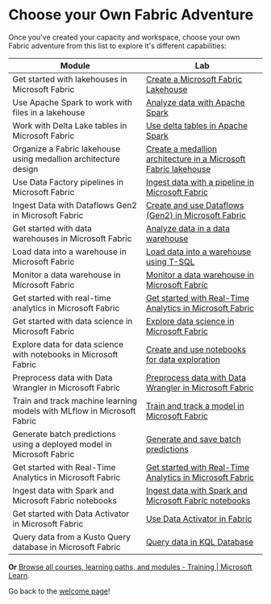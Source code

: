 # Choose your Own Fabric Adventure

Once you've created your capacity and workspace, choose your own Fabric adventure from this list to explore it's different capabilities:

| Module | Lab |
| ------ | ------ |
| Get started with lakehouses in Microsoft Fabric | [Create a Microsoft Fabric Lakehouse](https://microsoftlearning.github.io/mslearn-fabric/Instructions/Labs/01-lakehouse.html) |
| Use Apache Spark to work with files in a lakehouse | [Analyze data with Apache Spark](https://microsoftlearning.github.io/mslearn-fabric/Instructions/Labs/02-analyze-spark.html) |
| Work with Delta Lake tables in Microsoft Fabric | [Use delta tables in Apache Spark](https://microsoftlearning.github.io/mslearn-fabric/Instructions/Labs/03-delta-lake.html) |
| Organize a Fabric lakehouse using medallion architecture design | [Create a medallion architecture in a Microsoft Fabric lakehouse](https://microsoftlearning.github.io/mslearn-fabric/Instructions/Labs/03b-medallion-lakehouse.html) |
| Use Data Factory pipelines in Microsoft Fabric | [Ingest data with a pipeline in Microsoft Fabric](https://microsoftlearning.github.io/mslearn-fabric/Instructions/Labs/04-ingest-pipeline.html) |
| Ingest Data with Dataflows Gen2 in Microsoft Fabric | [Create and use Dataflows (Gen2) in Microsoft Fabric](https://microsoftlearning.github.io/mslearn-fabric/Instructions/Labs/05-dataflows-gen2.html) |
| Get started with data warehouses in Microsoft Fabric | [Analyze data in a data warehouse](https://microsoftlearning.github.io/mslearn-fabric/Instructions/Labs/06-data-warehouse.html) |
| Load data into a warehouse in Microsoft Fabric | [Load data into a warehouse using T-SQL](https://microsoftlearning.github.io/mslearn-fabric/Instructions/Labs/06a-data-warehouse-load.html) |
Monitor a data warehouse in Microsoft Fabric | [Monitor a data warehouse in Microsoft Fabric](https://microsoftlearning.github.io/mslearn-fabric/Instructions/Labs/06c-monitor-data-warehouse.html) |
| Get started with real-time analytics in Microsoft Fabric | [Get started with Real-Time Analytics in Microsoft Fabric](https://microsoftlearning.github.io/mslearn-fabric/Instructions/Labs/07-real-time-analytics.html) |
| Get started with data science in Microsoft Fabric | [Explore data science in Microsoft Fabric](https://microsoftlearning.github.io/mslearn-fabric/Instructions/Labs/08-data-science-get-started.html) |
| Explore data for data science with notebooks in Microsoft Fabric | [Create and use notebooks for data exploration](https://microsoftlearning.github.io/mslearn-fabric/Instructions/Labs/08a-data-science-explore-data.html) |
| Preprocess data with Data Wrangler in Microsoft Fabric | [Preprocess data with Data Wrangler in Microsoft Fabric](https://microsoftlearning.github.io/mslearn-fabric/Instructions/Labs/08b-data-science-preprocess-data-wrangler.html)|
| Train and track machine learning models with MLflow in Microsoft Fabric | [Train and track a model in Microsoft Fabric](https://microsoftlearning.github.io/mslearn-fabric/Instructions/Labs/08c-data-science-train.html) |
| Generate batch predictions using a deployed model in Microsoft Fabric | [Generate and save batch predictions](https://microsoftlearning.github.io/mslearn-fabric/Instructions/Labs/08d-data-science-batch.html) |
| Get started with Real-Time Analytics in Microsoft Fabric | [Get started with Real-Time Analytics in Microsoft Fabric](https://microsoftlearning.github.io/mslearn-fabric/Instructions/Labs/09-real-time-analytics-eventstream.html) |
| Ingest data with Spark and Microsoft Fabric notebooks | [Ingest data with Spark and Microsoft Fabric notebooks](https://microsoftlearning.github.io/mslearn-fabric/Instructions/Labs/10-ingest-notebooks.html) |
| Get started with Data Activator in Microsoft Fabric | [Use Data Activator in Fabric](https://microsoftlearning.github.io/mslearn-fabric/Instructions/Labs/11-data-activator.html) |
| Query data from a Kusto Query database in Microsoft Fabric | [Query data in KQL Database](https://microsoftlearning.github.io/mslearn-fabric/Instructions/Labs/12-query-data-in-kql-database.html) |

**Or** [Browse all courses, learning paths, and modules - Training | Microsoft Learn](https://learn.microsoft.com/training/browse/?terms=Fabric&resource_type=learning%20path).

Go back to the [welcome page](../README.md)!
